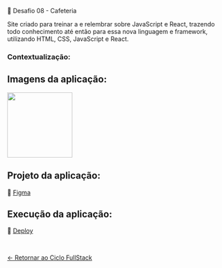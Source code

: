 📌 Desafio 08 - Cafeteria

Site criado para treinar a e relembrar sobre JavaScript e React, trazendo todo conhecimento até então para essa nova linguagem e framework, utilizando HTML, CSS, JavaScript e React.

### Contextualização:

## Imagens da aplicação:

<div align="left">
 <img src="" height="150" />
</div>

## Projeto da aplicação:

📌 [Figma](https://www.figma.com/design/Ki8xFmvyHwjrAJmNgZmp6U/get-coffee-layout-(Copy)?node-id=0-1&p=f&t=Fv4twBNwEqR3RbXa-0)

## Execução da aplicação:

📌 [Deploy]()

 <br>
 
[<- Retornar ao Ciclo FullStack](https://github.com/GilvanPOliveira/VaiNaWeb/tree/main/CicloFullStack)
